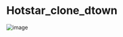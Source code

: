 # Hotstar_clone_dtown

![image](https://user-images.githubusercontent.com/86455451/215271930-caa19c64-f12d-4bcf-bb72-52f3213a9ae3.png)

